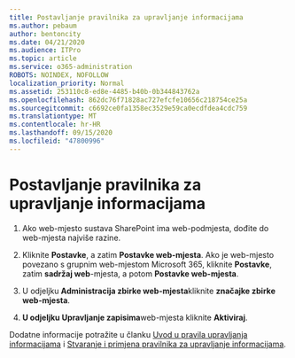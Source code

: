 ```yaml
---
title: Postavljanje pravilnika za upravljanje informacijama
ms.author: pebaum
author: bentoncity
ms.date: 04/21/2020
ms.audience: ITPro
ms.topic: article
ms.service: o365-administration
ROBOTS: NOINDEX, NOFOLLOW
localization_priority: Normal
ms.assetid: 253110c8-ed8e-4485-b40b-0b344843762a
ms.openlocfilehash: 862dc76f71828ac727efcfe10656c218754ce25a
ms.sourcegitcommit: c6692ce0fa1358ec3529e59ca0ecdfdea4cdc759
ms.translationtype: MT
ms.contentlocale: hr-HR
ms.lasthandoff: 09/15/2020
ms.locfileid: "47800996"
---
```

# <a name="set-up-information-management-policies"></a>Postavljanje pravilnika za upravljanje informacijama

1. Ako web-mjesto sustava SharePoint ima web-podmjesta, dođite do web-mjesta najviše razine.
    
2. Kliknite **Postavke**, a zatim **Postavke web-mjesta**. Ako je web-mjesto povezano s grupnim web-mjestom Microsoft 365, kliknite **Postavke**, zatim **sadržaj web**-mjesta, a potom **Postavke web-mjesta**.
    
3. U odjeljku **Administracija zbirke web-mjesta**kliknite **značajke zbirke web-mjesta**.
    
4. **U odjeljku Upravljanje zapisima**web-mjesta kliknite **Aktiviraj**.
    
Dodatne informacije potražite u članku [Uvod u pravila upravljanja informacijama](https://go.microsoft.com/fwlink/?linkid=404239) i [Stvaranje i primjena pravilnika za upravljanje informacijama](https://go.microsoft.com/fwlink/?linkid=2003916).
  

